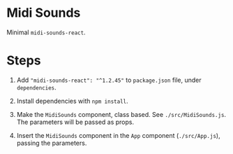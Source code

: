 # Midi Sounds
Minimal `midi-sounds-react`.

# Steps
1. Add `"midi-sounds-react": "^1.2.45"` to `package.json` file, under `dependencies`.
2. Install dependencies with `npm install`.

3. Make the `MidiSounds` component, class based. See `./src/MidiSounds.js`. The parameters will be passed as props.
4. Insert the `MidiSounds` component in the `App` component (`./src/App.js`), passing the parameters.